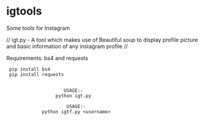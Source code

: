 # igtools
Some tools for Instagram 

// igt.py - A tool which makes use of Beautiful soup to display profile picture
and basic information of any instagram profile //

Requirements: bs4 and requests 

     pip install bs4
     pip install requests


                         USAGE:-           
                      python igt.py

                          USAGE:-
                 python igtf.py <username>             
